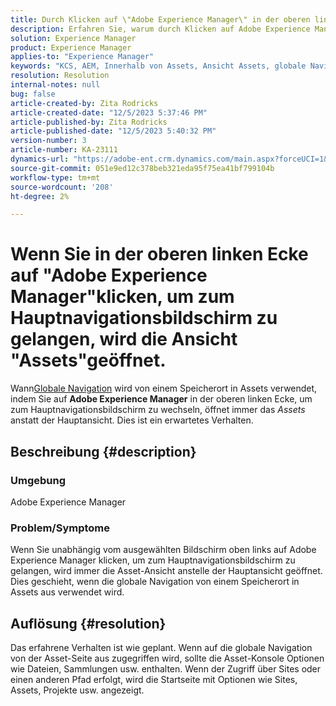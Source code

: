 ```yaml
---
title: Durch Klicken auf \"Adobe Experience Manager\" in der oberen linken Ecke zum Hauptnavigationsbildschirm wird die Ansicht \"Assets\" geöffnet.
description: Erfahren Sie, warum durch Klicken auf Adobe Experience Manager oben links die Assets-Ansicht statt der Haupt-Ansicht geöffnet wird.
solution: Experience Manager
product: Experience Manager
applies-to: "Experience Manager"
keywords: "KCS, AEM, Innerhalb von Assets, Ansicht Assets, globale Navigation"
resolution: Resolution
internal-notes: null
bug: false
article-created-by: Zita Rodricks
article-created-date: "12/5/2023 5:37:46 PM"
article-published-by: Zita Rodricks
article-published-date: "12/5/2023 5:40:32 PM"
version-number: 3
article-number: KA-23111
dynamics-url: "https://adobe-ent.crm.dynamics.com/main.aspx?forceUCI=1&pagetype=entityrecord&etn=knowledgearticle&id=5d5362fe-9493-ee11-be37-6045bd0061cb"
source-git-commit: 051e9ed12c378beb321eda95f75ea41bf799104b
workflow-type: tm+mt
source-wordcount: '208'
ht-degree: 2%

---
```


# Wenn Sie in der oberen linken Ecke auf &quot;Adobe Experience Manager&quot;klicken, um zum Hauptnavigationsbildschirm zu gelangen, wird die Ansicht &quot;Assets&quot;geöffnet.


Wann[Globale Navigation](https://experienceleague.adobe.com/docs/experience-manager-cloud-service/content/sites/authoring/getting-started/basic-handling.html?lang=en#global-navigation) wird von einem Speicherort in Assets verwendet, indem Sie auf <b>Adobe Experience Manager</b> in der oberen linken Ecke, um zum Hauptnavigationsbildschirm zu wechseln, öffnet immer das *Assets* anstatt der Hauptansicht. Dies ist ein erwartetes Verhalten.

## Beschreibung {#description}


### Umgebung

Adobe Experience Manager

### Problem/Symptome

Wenn Sie unabhängig vom ausgewählten Bildschirm oben links auf Adobe Experience Manager klicken, um zum Hauptnavigationsbildschirm zu gelangen, wird immer die Asset-Ansicht anstelle der Hauptansicht geöffnet. Dies geschieht, wenn die globale Navigation von einem Speicherort in Assets aus verwendet wird.


## Auflösung {#resolution}


Das erfahrene Verhalten ist wie geplant. Wenn auf die globale Navigation von der Asset-Seite aus zugegriffen wird, sollte die Asset-Konsole Optionen wie Dateien, Sammlungen usw. enthalten. Wenn der Zugriff über Sites oder einen anderen Pfad erfolgt, wird die Startseite mit Optionen wie Sites, Assets, Projekte usw. angezeigt.
